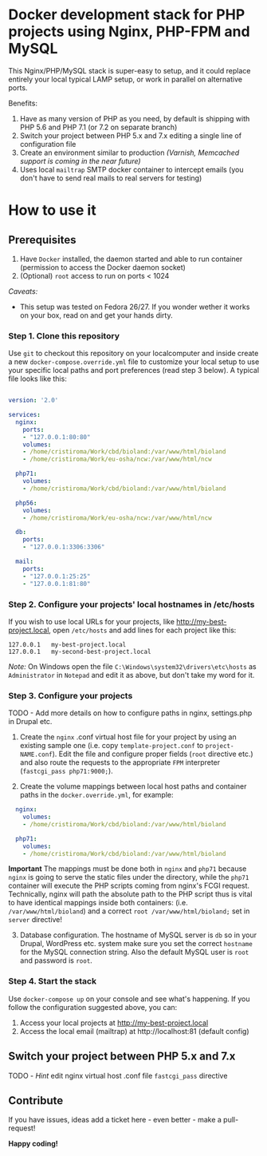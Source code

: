 # Docker development stack for PHP projects using Nginx, PHP-FPM and MySQL

This Nginx/PHP/MySQL stack is super-easy to setup, and it could replace entirely your local typical LAMP setup, or work in parallel on alternative ports.

Benefits:

1. Have as many version of PHP as you need, by default is shipping with PHP 5.6 and PHP 7.1 (or 7.2 on separate branch)
2. Switch your project between PHP 5.x and 7.x editing a single line of configuration file
3. Create an environment similar to production _(Varnish, Memcached support is coming in the near future)_
2. Uses local `mailtrap` SMTP docker container to intercept emails (you don't have to send real mails to real servers for testing)

# How to use it

## Prerequisites

1. Have `Docker` installed, the daemon started and able to run container (permission to access the Docker daemon socket)
2. (Optional) `root` access to run on ports < 1024

*Caveats:*
- This setup was tested on Fedora 26/27. If you wonder wether it works on your box, read on and get your hands dirty.


### Step 1. Clone this repository

Use `git` to checkout this repository on your localcomputer and inside create a new `docker-compose.override.yml` file to customize your local setup to use your specific local paths and port preferences (read step 3 below). A typical file looks like this:

```yml

version: '2.0'

services:
  nginx:
    ports:
    - "127.0.0.1:80:80"
    volumes:
    - /home/cristiroma/Work/cbd/bioland:/var/www/html/bioland
    - /home/cristiroma/Work/eu-osha/ncw:/var/www/html/ncw

  php71:
    volumes:
    - /home/cristiroma/Work/cbd/bioland:/var/www/html/bioland

  php56:
    volumes:
    - /home/cristiroma/Work/eu-osha/ncw:/var/www/html/ncw

  db:
    ports:
    - "127.0.0.1:3306:3306"

  mail:
    ports:
    - "127.0.0.1:25:25"
    - "127.0.0.1:81:80"
```


### Step 2. Configure your projects' local hostnames in /etc/hosts

If you wish to use local URLs for your projects, like http://my-best-project.local, open `/etc/hosts` and add lines for each project like this:

```
127.0.0.1	my-best-project.local
127.0.0.1	my-second-best-project.local
```

*Note:* On Windows open the file `C:\Windows\system32\drivers\etc\hosts` as `Administrator` in `Notepad` and edit it as above, but don't take my word for it.


### Step 3. Configure your projects

TODO - Add more details on how to configure paths in nginx, settings.php in Drupal etc.

1. Create the `nginx` .conf virtual host file for your project by using an existing sample one (i.e. copy `template-project.conf` to `project-NAME.conf`). Edit the file and configure proper fields (`root` directive etc.) and also route the requests to the appropriate `FPM` interpreter (`fastcgi_pass php71:9000;`).

2. Create the volume mappings between local host paths and container paths in the `docker.override.yml`, for example:

```yml
  nginx:
    volumes:
    - /home/cristiroma/Work/cbd/bioland:/var/www/html/bioland

  php71:
    volumes:
    - /home/cristiroma/Work/cbd/bioland:/var/www/html/bioland
```

**Important** The mappings must be done both in `nginx` and `php71` because `nginx` is going to serve the static files under the directory, while the `php71` container will execute the PHP scripts coming from nginx's FCGI request. Technically, nginx will path the absolute path to the PHP script thus is vital to have identical mappings inside both containers: (i.e. `/var/www/html/bioland`) and a correct `root /var/www/html/bioland;` set in `server` directive!

3. Database configuration. The hostname of MySQL server is `db` so in your Drupal, WordPress etc. system make sure you set the correct `hostname` for the MySQL connection string. Also the default MySQL user is `root` and password is `root`.


### Step 4. Start the stack

Use `docker-compose up` on your console and see what's happening. If you follow the configuration suggested above, you can:

1. Access your local projects at http://my-best-project.local
2. Access the local email (mailtrap) at http://localhost:81 (default config)

## Switch your project between PHP 5.x and 7.x

TODO - *Hint* edit nginx virtual host .conf file `fastcgi_pass` directive


## Contribute

If you have issues, ideas add a ticket here - even better - make a pull-request!

**Happy coding!**
